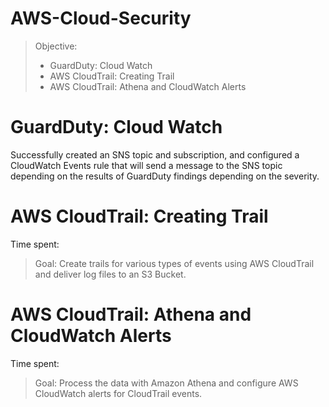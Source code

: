 # AWS-Cloud-Security

> Objective: 
>* GuardDuty: Cloud Watch
>* AWS CloudTrail: Creating Trail
>* AWS CloudTrail: Athena and CloudWatch Alerts


# GuardDuty: Cloud Watch

Successfully created an SNS topic and subscription, and configured a CloudWatch Events rule
that will send a message to the SNS topic depending on the results of GuardDuty findings depending on the severity.



# AWS CloudTrail: Creating Trail

Time spent:

> Goal:
> Create trails for various types of events using AWS CloudTrail and deliver log files to an S3 Bucket.


# AWS CloudTrail: Athena and CloudWatch Alerts

Time spent:

> Goal:
> Process the data with Amazon Athena and configure AWS CloudWatch alerts for CloudTrail events.

